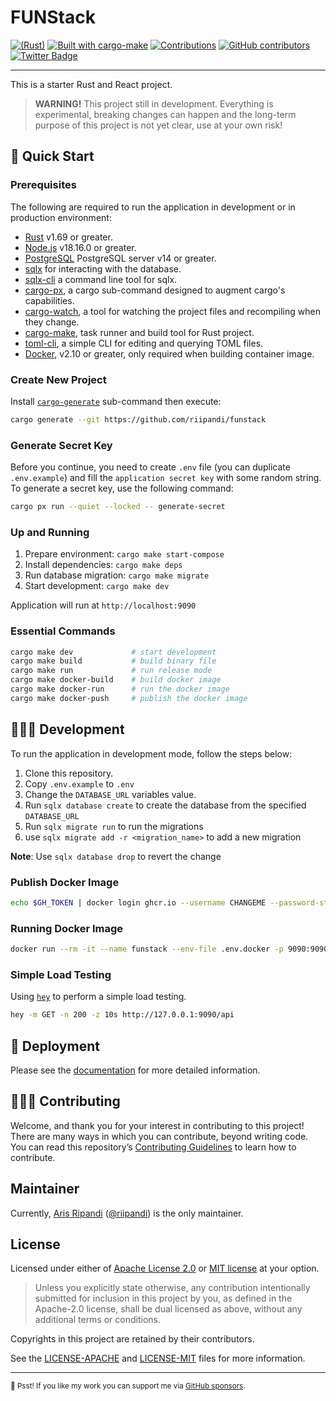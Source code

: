 # FUNStack

[![(Rust)](https://img.shields.io/badge/rust-v1.69-orange.svg?logo=rust)](https://www.rust-lang.org/)
[![Built with cargo-make](https://sagiegurari.github.io/cargo-make/assets/badges/cargo-make.svg)](https://sagiegurari.github.io/cargo-make)
[![Contributions](https://img.shields.io/badge/Contributions-welcome-blue.svg)](./CODE_OF_CONDUCT.md)
[![GitHub contributors](https://badgers.space/github/contributors/riipandi/funstack?color=green&corner_radius=3)](https://github.com/riipandi/funstack/graphs/contributors)
[![Twitter Badge](https://badgen.net/badge/icon/Follow%20Twitter?icon=twitter&label&color=blue&labelColor=black)](https://twitter.com/riipandi)

<hr/>

This is a starter Rust and React project.

> **WARNING!** This project still in development.
> Everything is experimental, breaking changes can happen and the long-term purpose of this project is not yet clear, use at your own risk!

## 🏁 Quick Start

### Prerequisites

The following are required to run the application in development or in production environment:

- [Rust](https://www.rust-lang.org/tools/install) v1.69 or greater.
- [Node.js](https://nodejs.org/en/download) v18.16.0 or greater.
- [PostgreSQL](https://www.postgresql.org/download/) PostgreSQL server v14 or greater.
- [sqlx](https://crates.io/crates/sqlx) for interacting with the database.
- [sqlx-cli](https://crates.io/crates/sqlx-cli) a command line tool for sqlx.
- [cargo-px](https://crates.io/crates/cargo-px), a cargo sub-command designed to augment cargo's capabilities.
- [cargo-watch](https://crates.io/crates/cargo-watch), a tool for watching the project files and recompiling when they change.
- [cargo-make](https://sagiegurari.github.io/cargo-make/#installation), task runner and build tool for Rust project.
- [toml-cli](https://github.com/gnprice/toml-cli), a simple CLI for editing and querying TOML files.
- [Docker](https://docs.docker.com/engine/install), v2.10 or greater, only required when building container image.

### Create New Project

Install [`cargo-generate`](https://crates.io/crates/cargo-generate) sub-command then execute:

```sh
cargo generate --git https://github.com/riipandi/funstack
```

### Generate Secret Key

Before you continue, you need to create `.env` file (you can duplicate `.env.example`) and
fill the `application secret key` with some random string. To generate a secret key, use
the following command:

```sh
cargo px run --quiet --locked -- generate-secret
```

### Up and Running

1. Prepare environment: `cargo make start-compose`
2. Install dependencies: `cargo make deps`
3. Run database migration: `cargo make migrate`
4. Start development: `cargo make dev`

Application will run at `http://localhost:9090`

### Essential Commands

```sh
cargo make dev             # start development
cargo make build           # build binary file
cargo make run             # run release mode
cargo make docker-build    # build docker image
cargo make docker-run      # run the docker image
cargo make docker-push     # publish the docker image
```

## 🧑🏻‍💻 Development

To run the application in development mode, follow the steps below:

1. Clone this repository.
2. Copy `.env.example` to `.env`
3. Change the `DATABASE_URL` variables value.
4. Run `sqlx database create` to create the database from the specified `DATABASE_URL`
5. Run `sqlx migrate run` to run the migrations
6. use `sqlx migrate add -r <migration_name>` to add a new migration

**Note**: Use `sqlx database drop` to revert the change

### Publish Docker Image

```sh
echo $GH_TOKEN | docker login ghcr.io --username CHANGEME --password-stdin
```

### Running Docker Image

```sh
docker run --rm -it --name funstack --env-file .env.docker -p 9090:9090 ghcr.io/riipandi/funstack:edge
```

### Simple Load Testing

Using [`hey`](https://github.com/rakyll/hey) to perform a simple load testing.

```sh
hey -m GET -n 200 -z 10s http://127.0.0.1:9090/api
```

## 🚀 Deployment

Please see the [documentation](./DEPLOY.md) for more detailed information.

## 🧑🏻‍💻 Contributing

Welcome, and thank you for your interest in contributing to this project! There are many ways in which you can contribute,
beyond writing code. You can read this repository’s [Contributing Guidelines](./CONTRIBUTING.md) to learn how to contribute.

## Maintainer

Currently, [Aris Ripandi](htps://ripandis.com) ([@riipandi](https://twitter.com/riipandi)) is the only maintainer.

## License

Licensed under either of [Apache License 2.0][license-apache] or [MIT license][license-mit] at your option.

> Unless you explicitly state otherwise, any contribution intentionally submitted for inclusion in this project by you,
> as defined in the Apache-2.0 license, shall be dual licensed as above, without any additional terms or conditions.

Copyrights in this project are retained by their contributors.

See the [LICENSE-APACHE](./LICENSE-APACHE) and [LICENSE-MIT](./LICENSE-MIT) files for more information.

[license-mit]: https://choosealicense.com/licenses/mit/
[license-apache]: https://choosealicense.com/licenses/apache-2.0/

---

<sub>🤫 Psst! If you like my work you can support me via [GitHub sponsors](https://github.com/sponsors/riipandi).</sub>
